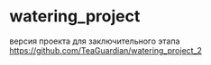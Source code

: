 # watering_project

версия проекта для заключительного этапа https://github.com/TeaGuardian/watering_project_2
